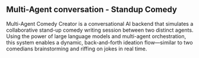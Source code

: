 ## Multi-Agent conversation - Standup Comedy

Multi-Agent Comedy Creator is a conversational AI backend that simulates a collaborative stand-up comedy writing session between two distinct agents. Using the power of large language models and multi-agent orchestration, this system enables a dynamic, back-and-forth ideation flow—similar to two comedians brainstorming and riffing on jokes in real time.
